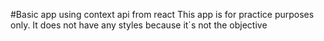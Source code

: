 #Basic app using context api from react
This app is for practice purposes only.
It does not have any styles because it´s not the objective
